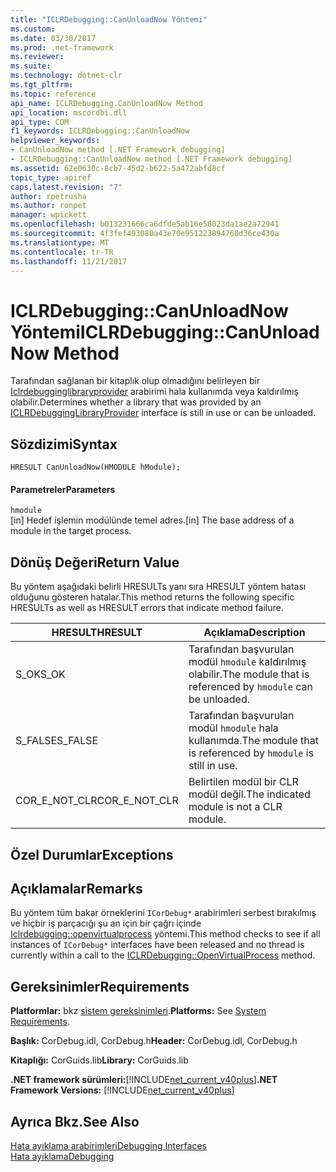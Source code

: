 ```yaml
---
title: "ICLRDebugging::CanUnloadNow Yöntemi"
ms.custom: 
ms.date: 03/30/2017
ms.prod: .net-framework
ms.reviewer: 
ms.suite: 
ms.technology: dotnet-clr
ms.tgt_pltfrm: 
ms.topic: reference
api_name: ICLRDebugging.CanUnloadNow Method
api_location: mscordbi.dll
api_type: COM
f1_keywords: ICLRDebugging::CanUnloadNow
helpviewer_keywords:
- CanUnloadNow method [.NET Framework debugging]
- ICLRDebugging::CanUnloadNow method [.NET Framework debugging]
ms.assetid: 62e0630c-8cb7-45d2-b622-5a472abfd8cf
topic_type: apiref
caps.latest.revision: "7"
author: rpetrusha
ms.author: ronpet
manager: wpickett
ms.openlocfilehash: b013231666ca6dfde5ab16e58023da1ae2a72941
ms.sourcegitcommit: 4f3fef493080a43e70e951223894768d36ce430a
ms.translationtype: MT
ms.contentlocale: tr-TR
ms.lasthandoff: 11/21/2017
---
```

# <a name="iclrdebuggingcanunloadnow-method"></a><span data-ttu-id="de9d2-102">ICLRDebugging::CanUnloadNow Yöntemi</span><span class="sxs-lookup"><span data-stu-id="de9d2-102">ICLRDebugging::CanUnloadNow Method</span></span>
<span data-ttu-id="de9d2-103">Tarafından sağlanan bir kitaplık olup olmadığını belirleyen bir [Iclrdebugginglibraryprovider](../../../../docs/framework/unmanaged-api/debugging/iclrdebugginglibraryprovider-interface.md) arabirimi hala kullanımda veya kaldırılmış olabilir.</span><span class="sxs-lookup"><span data-stu-id="de9d2-103">Determines whether a library that was provided by an [ICLRDebuggingLibraryProvider](../../../../docs/framework/unmanaged-api/debugging/iclrdebugginglibraryprovider-interface.md) interface is still in use or can be unloaded.</span></span>  
  
## <a name="syntax"></a><span data-ttu-id="de9d2-104">Sözdizimi</span><span class="sxs-lookup"><span data-stu-id="de9d2-104">Syntax</span></span>  
  
```  
HRESULT CanUnloadNow(HMODULE hModule);  
```  
  
#### <a name="parameters"></a><span data-ttu-id="de9d2-105">Parametreler</span><span class="sxs-lookup"><span data-stu-id="de9d2-105">Parameters</span></span>  
 `hmodule`  
 <span data-ttu-id="de9d2-106">[in] Hedef işlemin modülünde temel adres.</span><span class="sxs-lookup"><span data-stu-id="de9d2-106">[in] The base address of a module in the target process.</span></span>  
  
## <a name="return-value"></a><span data-ttu-id="de9d2-107">Dönüş Değeri</span><span class="sxs-lookup"><span data-stu-id="de9d2-107">Return Value</span></span>  
 <span data-ttu-id="de9d2-108">Bu yöntem aşağıdaki belirli HRESULTs yanı sıra HRESULT yöntem hatası olduğunu gösteren hatalar.</span><span class="sxs-lookup"><span data-stu-id="de9d2-108">This method returns the following specific HRESULTs as well as HRESULT errors that indicate method failure.</span></span>  
  
|<span data-ttu-id="de9d2-109">HRESULT</span><span class="sxs-lookup"><span data-stu-id="de9d2-109">HRESULT</span></span>|<span data-ttu-id="de9d2-110">Açıklama</span><span class="sxs-lookup"><span data-stu-id="de9d2-110">Description</span></span>|  
|-------------|-----------------|  
|<span data-ttu-id="de9d2-111">S_OK</span><span class="sxs-lookup"><span data-stu-id="de9d2-111">S_OK</span></span>|<span data-ttu-id="de9d2-112">Tarafından başvurulan modül `hmodule` kaldırılmış olabilir.</span><span class="sxs-lookup"><span data-stu-id="de9d2-112">The module that is referenced by `hmodule` can be unloaded.</span></span>|  
|<span data-ttu-id="de9d2-113">S_FALSE</span><span class="sxs-lookup"><span data-stu-id="de9d2-113">S_FALSE</span></span>|<span data-ttu-id="de9d2-114">Tarafından başvurulan modül `hmodule` hala kullanımda.</span><span class="sxs-lookup"><span data-stu-id="de9d2-114">The module that is referenced by `hmodule` is still in use.</span></span>|  
|<span data-ttu-id="de9d2-115">COR_E_NOT_CLR</span><span class="sxs-lookup"><span data-stu-id="de9d2-115">COR_E_NOT_CLR</span></span>|<span data-ttu-id="de9d2-116">Belirtilen modül bir CLR modül değil.</span><span class="sxs-lookup"><span data-stu-id="de9d2-116">The indicated module is not a CLR module.</span></span>|  
  
## <a name="exceptions"></a><span data-ttu-id="de9d2-117">Özel Durumlar</span><span class="sxs-lookup"><span data-stu-id="de9d2-117">Exceptions</span></span>  
  
## <a name="remarks"></a><span data-ttu-id="de9d2-118">Açıklamalar</span><span class="sxs-lookup"><span data-stu-id="de9d2-118">Remarks</span></span>  
 <span data-ttu-id="de9d2-119">Bu yöntem tüm bakar örneklerini `ICorDebug*` arabirimleri serbest bırakılmış ve hiçbir iş parçacığı şu an için bir çağrı içinde [Iclrdebugging::openvirtualprocess](../../../../docs/framework/unmanaged-api/debugging/iclrdebugging-openvirtualprocess-method.md) yöntemi.</span><span class="sxs-lookup"><span data-stu-id="de9d2-119">This method checks to see if all instances of `ICorDebug*` interfaces have been released and no thread is currently within a call to the [ICLRDebugging::OpenVirtualProcess](../../../../docs/framework/unmanaged-api/debugging/iclrdebugging-openvirtualprocess-method.md) method.</span></span>  
  
## <a name="requirements"></a><span data-ttu-id="de9d2-120">Gereksinimler</span><span class="sxs-lookup"><span data-stu-id="de9d2-120">Requirements</span></span>  
 <span data-ttu-id="de9d2-121">**Platformlar:** bkz [sistem gereksinimleri](../../../../docs/framework/get-started/system-requirements.md).</span><span class="sxs-lookup"><span data-stu-id="de9d2-121">**Platforms:** See [System Requirements](../../../../docs/framework/get-started/system-requirements.md).</span></span>  
  
 <span data-ttu-id="de9d2-122">**Başlık:** CorDebug.idl, CorDebug.h</span><span class="sxs-lookup"><span data-stu-id="de9d2-122">**Header:** CorDebug.idl, CorDebug.h</span></span>  
  
 <span data-ttu-id="de9d2-123">**Kitaplığı:** CorGuids.lib</span><span class="sxs-lookup"><span data-stu-id="de9d2-123">**Library:** CorGuids.lib</span></span>  
  
 <span data-ttu-id="de9d2-124">**.NET framework sürümleri:**[!INCLUDE[net_current_v40plus](../../../../includes/net-current-v40plus-md.md)]</span><span class="sxs-lookup"><span data-stu-id="de9d2-124">**.NET Framework Versions:** [!INCLUDE[net_current_v40plus](../../../../includes/net-current-v40plus-md.md)]</span></span>  
  
## <a name="see-also"></a><span data-ttu-id="de9d2-125">Ayrıca Bkz.</span><span class="sxs-lookup"><span data-stu-id="de9d2-125">See Also</span></span>  
 [<span data-ttu-id="de9d2-126">Hata ayıklama arabirimleri</span><span class="sxs-lookup"><span data-stu-id="de9d2-126">Debugging Interfaces</span></span>](../../../../docs/framework/unmanaged-api/debugging/debugging-interfaces.md)  
 [<span data-ttu-id="de9d2-127">Hata ayıklama</span><span class="sxs-lookup"><span data-stu-id="de9d2-127">Debugging</span></span>](../../../../docs/framework/unmanaged-api/debugging/index.md)
